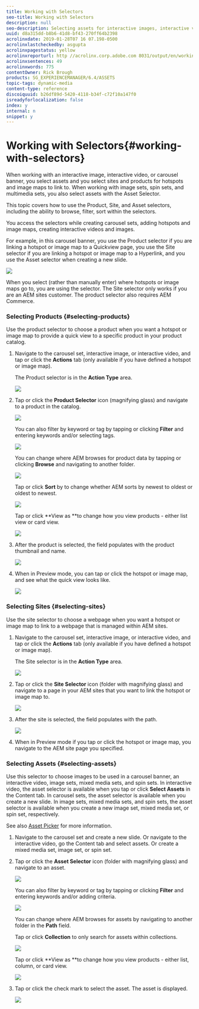```yaml
---
title: Working with Selectors
seo-title: Working with Selectors
description: null
seo-description: Selecting assets for interactive images, interactive video, and carousel banners
uuid: d8a315dd-b8b6-41d8-bf43-270ff64b2398
acrolinxdate: 2019-01-28T07 16 07.198-0500
acrolinxlastcheckedby: asgupta
acrolinxpagestatus: yellow
acrolinxreporturl: http //acrolinx.corp.adobe.com 8031/output/en/working_with_selectors_krs_workflow_ca8630f974bfee65_85_report.xml
acrolinxsentences: 49
acrolinxwords: 775
contentOwner: Rick Brough
products: SG_EXPERIENCEMANAGER/6.4/ASSETS
topic-tags: dynamic-media
content-type: reference
discoiquuid: b26df89d-5420-4118-b34f-c72f10a147f0
isreadyforlocalization: false
index: y
internal: n
snippet: y
---
```


# Working with Selectors{#working-with-selectors}

When working with an interactive image, interactive video, or carousel banner, you select assets and you select sites and products for hotspots and image maps to link to. When working with image sets, spin sets, and multimedia sets, you also select assets with the Asset Selector.

This topic covers how to use the Product, Site, and Asset selectors, including the ability to browse, filter, sort within the selectors.

You access the selectors while creating carousel sets, adding hotspots and image maps, creating interactive videos and images.

For example, in this carousel banner, you use the Product selector if you are linking a hotspot or image map to a Quickview page, you use the Site selector if you are linking a hotspot or image map to a Hyperlink, and you use the Asset selector when creating a new slide.

![](assets/chlimage_1-541.png)

When you select (rather than manually enter) where hotspots or image maps go to, you are using the selector. The Site selector only works if you are an AEM sites customer. The product selector also requires AEM Commerce.

### Selecting Products {#selecting-products}

Use the product selector to choose a product when you want a hotspot or image map to provide a quick view to a specific product in your product catalog.

1. Navigate to the carousel set, interactive image, or interactive video, and tap or click the **Actions** tab (only available if you have defined a hotspot or image map).

   The Product selector is in the **Action Type** area.

   ![](assets/chlimage_1-542.png)

1. Tap or click the **Product Selector** icon (magnifying glass) and navigate to a product in the catalog.

   ![](assets/chlimage_1-543.png)

   You can also filter by keyword or tag by tapping or clicking **Filter** and entering keywords and/or selecting tags.

   ![](assets/chlimage_1-544.png)

   You can change where AEM browses for product data by tapping or clicking **Browse** and navigating to another folder.

   ![](assets/chlimage_1-545.png)

   Tap or click **Sort** by to change whether AEM sorts by newest to oldest or oldest to newest.

   ![](assets/chlimage_1-546.png)

   Tap or click **View as **to change how you view products - either list view or card view.

   ![](assets/chlimage_1-547.png)

1. After the product is selected, the field populates with the product thumbnail and name.

   ![](assets/chlimage_1-548.png)

1. When in Preview mode, you can tap or click the hotspot or image map, and see what the quick view looks like.

   ![](assets/chlimage_1-549.png)

### Selecting Sites {#selecting-sites}

Use the site selector to choose a webpage when you want a hotspot or image map to link to a webpage that is managed within AEM sites.

1. Navigate to the carousel set, interactive image, or interactive video, and tap or click the **Actions** tab (only available if you have defined a hotspot or image map).

   The Site selector is in the **Action Type** area.

   ![](assets/chlimage_1-550.png)

1. Tap or click the **Site Selector** icon (folder with magnifying glass) and navigate to a page in your AEM sites that you want to link the hotspot or image map to.

   ![](assets/chlimage_1-551.png)

1. After the site is selected, the field populates with the path.

   ![](assets/chlimage_1-552.png)

1. When in Preview mode if you tap or click the hotspot or image map, you navigate to the AEM site page you specified.

### Selecting Assets {#selecting-assets}

Use this selector to choose images to be used in a carousel banner, an interactive video, image sets, mixed media sets, and spin sets. In interactive video, the asset selector is available when you tap or click **Select Assets** in the Content tab. In carousel sets, the asset selector is available when you create a new slide. In image sets, mixed media sets, and spin sets, the asset selector is available when you create a new image set, mixed media set, or spin set, respectively.

See also [Asset Picker](../../assets/using/asset-selector.md) for more information.

1. Navigate to the carousel set and create a new slide. Or navigate to the interactive video, go the Content tab and select assets. Or create a mixed media set, image set, or spin set.
1. Tap or click the **Asset Selector** icon (folder with magnifying glass) and navigate to an asset.

   ![](assets/chlimage_1-553.png)

   You can also filter by keyword or tag by tapping or clicking **Filter** and entering keywords and/or adding criteria.

   ![](assets/chlimage_1-554.png)

   You can change where AEM browses for assets by navigating to another folder in the **Path** field.

   Tap or click **Collection** to only search for assets within collections.

   ![](assets/chlimage_1-555.png)

   <!--
   Comment Type: draft

   <p>Tap or click <strong>Insights</strong> to access information on Asset Insights. See also <a href="../../assets/using/touch-ui-asset-insights.md">Asset Insights</a> documentation.</p>
   -->

   <!--
   Comment Type: draft

   <img imageRotate="0" src="assets/chlimage_1-556.png" />
   -->

   <!--
   Comment Type: draft

   <p>Tap or click <strong>Sort</strong> by to change whether AEM sorts by newest to oldest or oldest to newest.</p>
   -->

   <!--
   Comment Type: draft

   <img imageRotate="0" src="assets/chlimage_1-557.png" />
   -->

   Tap or click **View as **to change how you view products - either list, column, or card view.

   ![](assets/chlimage_1-558.png)

1. Tap or click the check mark to select the asset. The asset is displayed.

   ![](assets/chlimage_1-559.png)

